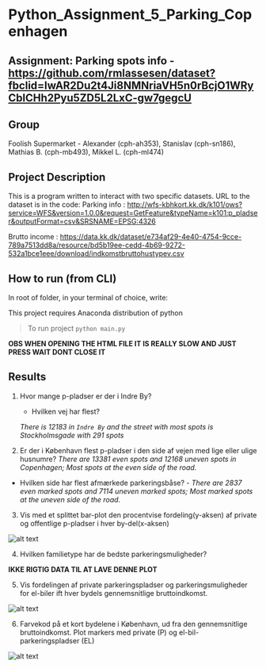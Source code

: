# Python_Assignment_5_Parking_Copenhagen

## Assignment: Parking spots info - https://github.com/rmlassesen/dataset?fbclid=IwAR2Du2t4Ji8NMNriaVH5n0rBcjO1WRyCblCHh2Pyu5ZD5L2LxC-gw7gegcU

## Group
Foolish Supermarket - Alexander (cph-ah353), Stanislav (cph-sn186), Mathias B. (cph-mb493), Mikkel L. (cph-ml474)

## Project Description
This is a program written to interact with two specific datasets.
URL to the dataset is in the code:
Parking info : http://wfs-kbhkort.kk.dk/k101/ows?service=WFS&version=1.0.0&request=GetFeature&typeName=k101:p_pladser&outputFormat=csv&SRSNAME=EPSG:4326

Brutto income : https://data.kk.dk/dataset/e734af29-4e40-4754-9cce-789a7513dd8a/resource/bd5b19ee-cedd-4b69-9272-532a1bce1eee/download/indkomstbruttohustypev.csv

## How to run (from CLI)
In root of folder, in your terminal of choice, write:

This project requires Anaconda distribution of python

> To run project
```python main.py```

**OBS WHEN OPENING THE HTML FILE IT IS REALLY SLOW AND JUST PRESS WAIT DONT CLOSE IT**


## Results

1. Hvor mange p-pladser er der i Indre By? 
    - Hvilken vej har flest?

    *There is 12183 in `Indre By` and the street with most spots is Stockholmsgade with 291 spots*
2. Er der i København flest p-pladser i den side af vejen med lige eller ulige husnumre?
    *There are 13381 even spots and 12168 uneven spots in Copenhagen; Most spots at the even side of the road.*
- Hvilken side har flest afmærkede parkeringsbåse?
    *- There are 2837 even marked spots and 7114 uneven marked spots; Most marked spots at the uneven side of the road.*

3. Vis med et splittet bar-plot den procentvise fordeling(y-aksen) af private og offentlige p-pladser i hver by-del(x-aksen)

![alt text](plot_3.PNG)

4. Hvilken familietype har de bedste parkeringsmuligheder?

 **IKKE RIGTIG DATA TIL AT LAVE DENNE PLOT**
 
5. Vis fordelingen af private parkeringspladser og parkeringsmuligheder for el-biler ift hver bydels gennemsnitlige bruttoindkomst.

![alt text](plot_5.PNG)

6. Farvekod på et kort bydelene i København, ud fra den gennemsnitlige bruttoindkomst. Plot markers med private (P) og el-bil-parkeringspladser (EL)

![alt text](plot_6.PNG)
